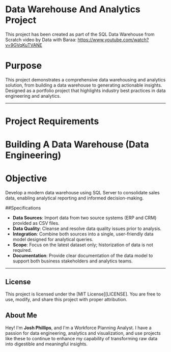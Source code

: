 # Data Warehouse And Analytics Project
This project has been created as part of the SQL Data Warehouse from Scratch video by Data with Baraa: https://www.youtube.com/watch?v=9GVqKuTVANE

# Purpose
This project demonstrates a comprehensive data warehousing and analytics solution, from building a data warehouse to generating actionable insights. Designed as a portfolio project that highlights industry best practices in data engineering and analytics.

---

# Project Requirements

# Building A Data Warehouse (Data Engineering)

# Objective
Develop a modern data warehouse using SQL Server to consolidate sales data, enabling analytical reporting and informed decision-making.

##Specifications
- **Data Sources**: Import data from two source systems (ERP and CRM) provided as CSV files.
- **Data Quality**: Cleanse and resolve data quality issues prior to analysis.
- **Integration**: Combine both sources into a single, user-friendly data model designed for analytical queries.
- **Scope**: Focus on the latest dataset only; historization of data is not required.
- **Documentation**: Provide clear documentation of the data model to support both business stakeholders and analytics teams.

---

## License
This project is licensed under the [MIT License][LICENSE]. You are free to use, modify, and share this project with proper attribution.

## About Me
Hey! I'm **Josh Phillips**, and I'm a Workforce Planning Analyst. I have a passion for data engineering, analytics and visualization, and use projects like these to continue to enhance my capability of transforming raw data into digestible and meaningful insights.
